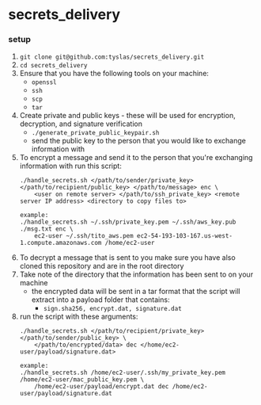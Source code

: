 # secrets_delivery

### setup
1. `git clone git@github.com:tyslas/secrets_delivery.git`
2. `cd secrets_delivery`
3. Ensure that you have the following tools on your machine:
   - `openssl`
   - `ssh`
   - `scp`
   - `tar`
4. Create private and public keys - these will be used for encryption, decryption, and signature verification
   - `./generate_private_public_keypair.sh`
   - send the public key to the person that you would like to exchange information with
5. To encrypt a message and send it to the person that you're exchanging information with run this script:
   ```
   ./handle_secrets.sh </path/to/sender/private_key> </path/to/recipient/public_key> </path/to/message> enc \
       <user on remote server> </path/to/ssh_private_key> <remote server IP address> <directory to copy files to>
   
   example:
   ./handle_secrets.sh ~/.ssh/private_key.pem ~/.ssh/aws_key.pub ./msg.txt enc \
       ec2-user ~/.ssh/tito_aws.pem ec2-54-193-103-167.us-west-1.compute.amazonaws.com /home/ec2-user
   ```
6. To decrypt a message that is sent to you make sure you have also cloned this repository and are in the root directory
7. Take note of the directory that the information has been sent to on your machine
   - the encrypted data will be sent in a tar format that the script will extract into a payload folder that contains:
     - `sign.sha256, encrypt.dat, signature.dat`
8. run the script with these arguments:
   ```
   ./handle_secrets.sh </path/to/recipient/private_key> </path/to/sender/public_key> \
       </path/to/encrypted/data> dec </home/ec2-user/payload/signature.dat>

   example:
   ./handle_secrets.sh /home/ec2-user/.ssh/my_private_key.pem /home/ec2-user/mac_public_key.pem \
       /home/ec2-user/payload/encrypt.dat dec /home/ec2-user/payload/signature.dat
   ```